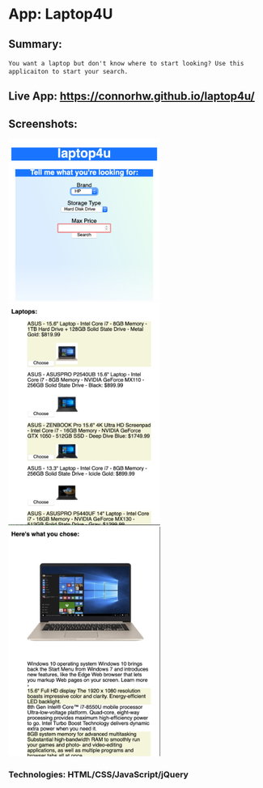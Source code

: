 # App: Laptop4U

## Summary: 
    You want a laptop but don't know where to start looking? Use this applicaiton to start your search. 

## Live App: https://connorhw.github.io/laptop4u/

## Screenshots:
<img src="images1/search-criteria.png" width='300'>
<img src="images1/search-results.png" width='300'>
<img src="images1/laptop-info.png" width='300'>

### Technologies: HTML/CSS/JavaScript/jQuery
